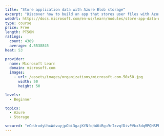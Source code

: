 ```yaml
---
title: "Store application data with Azure Blob storage"
excerpt: "Discover how to build an app that stores user files with Azure Blob storage, use Blob storage in a web app, and use the Azure Storage SDK for .NET Core."
webUrl: https://docs.microsoft.com/en-us/learn/modules/store-app-data-with-azure-blob-storage/
type: course
price: Free
length: PT50M
ratings:
  count: 4389
  average: 4.5538845
heat: 53

provider:
  name: Microsoft Learn
  domain: microsoft.com
  images:
    - url: /assets/images/organizations/microsoft.com-50x50.jpg
      width: 50
      height: 50

levels:
  - Beginner

topics:
  - Azure
  - Storage

secured: "eCeUrxdyUhxWdvuyjpObi3gajKYNfqhW6iRgu9rIxvqfDivPVbx3dqMPQHSPRKvfGkx3+ujkd19CGa+YmHpTNcU9nD/Q1cJJ3l0CDpTGxeoO/tb0m/E6ym9irM9IcG91pQEMCD9UeS2d8jVZP2GvE1cF7kXD9Bv/HqY0yaJ7ZMFj7luRdU/vJNJFM1GV6GN4qipFlCwL4zr0hAjyDVb7qF24hvI+NbQV0Yy0yYog40hMlrKjobW4XGDR3hQVwi4NzAWE2hV/ZcGmZd45fvpsYfde4I1mKWo4JK4KBwdlk7XQQBq1HmqplhF9+ynHA7L45zKBzE0CCBSJsnaG45xYL/BWoJzKR5gF+lcg9dNGLBWDsYN1VvhkWpEBB/MGMNcC3UhLKFkvWvM/c+IcY01WT77mAvSVjMFxaEXabl+ntBQ=;UvSZJCD8rabNFiHy9TKkhQ=="
---
```


